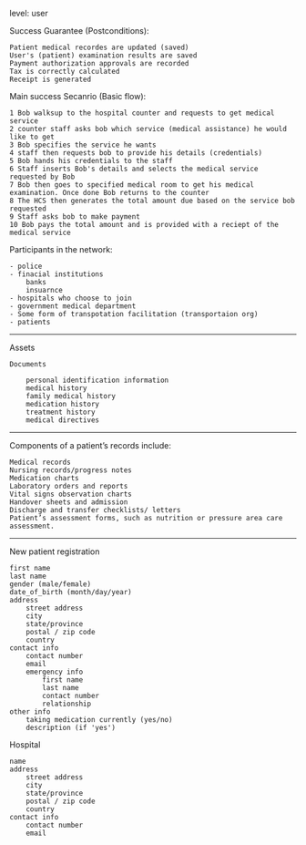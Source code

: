 level: user

Success Guarantee (Postconditions):

	Patient medical recordes are updated (saved)
	User's (patient) examination results are saved
	Payment authorization approvals are recorded
	Tax is correctly calculated
	Receipt is generated
	
Main success Secanrio (Basic flow):

	1 Bob walksup to the hospital counter and requests to get medical service
	2 counter staff asks bob which service (medical assistance) he would like to get
	3 Bob specifies the service he wants
	4 staff then requests bob to provide his details (credentials)
	5 Bob hands his credentials to the staff
	6 Staff inserts Bob's details and selects the medical service requested by Bob
	7 Bob then goes to specified medical room to get his medical examination. Once done Bob returns to the counter
	8 The HCS then generates the total amount due based on the service bob requested
	9 Staff asks bob to make payment
	10 Bob pays the total amount and is provided with a reciept of the medical service

Participants in the network:

	- police
	- finacial institutions
		banks
		insuarnce
	- hospitals who choose to join
	- government medical department
	- Some form of transpotation facilitation (transportaion org)
	- patients


********************************
Assets

	Documents

		personal identification information
		medical history
		family medical history
		medication history
		treatment history
		medical directives

********************************

Components of a patient’s records include:

    Medical records
    Nursing records/progress notes
    Medication charts
    Laboratory orders and reports
    Vital signs observation charts
    Handover sheets and admission
    Discharge and transfer checklists/ letters
    Patient’s assessment forms, such as nutrition or pressure area care assessment.




*********************************

New patient registration

	first name
	last name
	gender (male/female)
	date_of_birth (month/day/year)
	address
		street address
		city
		state/province
		postal / zip code
		country
	contact info
		contact number
		email
		emergency info
			first name
			last name
			contact number
			relationship
	other info
		taking medication currently (yes/no)
		description (if 'yes')

Hospital

	name
	address
		street address
		city
		state/province
		postal / zip code
		country
	contact info
		contact number
		email

